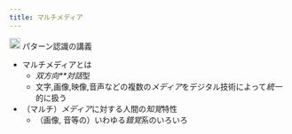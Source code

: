```yaml
---
title: マルチメディア
---
```


<img src='https://scrapbox.io/api/pages/blu3mo-public/情報科学の達人/icon' alt='情報科学の達人.icon' height="19.5"/> パターン認識の講義

* マルチメディアとは
  * *双方向**対話*型
  * 文字,画像,映像,音声などの複数の*メディア*をデジタル技術によって*統一*的に扱う
* （マルチ）*メディア*に対する人間の*知覚*特性
  * （画像, 音等の）いわゆる*錯覚*系のいろいろ
